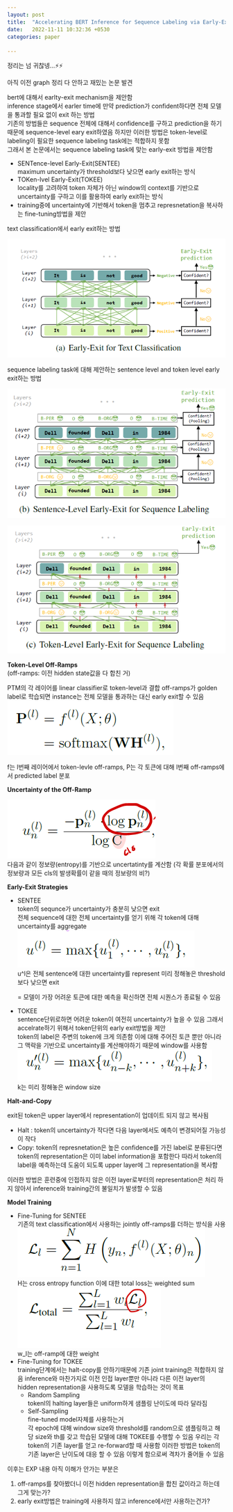 ```yaml
---
layout: post
title:  "Accelerating BERT Inference for Sequence Labeling via Early-Exit"
date:   2022-11-11 10:32:36 +0530
categories: paper

---
```


정리는 넘 귀찮넹...⚡⚡

아직 이전 graph  정리 다 안하고 재밌는 논문 발견



bert에 대해서 earlty-exit mechanism을 제안함   
inference stage에서 earler time에 만약 prediction가 confident하다면 전체 모델을 통과할 필요 없이 exit 하는 방법   
기존의 방법들은 sequence 전체에 대해서 confidence를 구하고 prediction을 하기 때문에 sequence-level eary exit하였음 하지만 이러한 방법은 token-level로 labeling이 필요한 sequence labeling task에는 적합하지 못함  
그래서 본 논문에서는 sequence labeling task에 맞는 early-exit 방법을 제안함   

* SENTence-level Early-Exit(SENTEE)  
  maximum uncertainty가 threshold보다 낮으면 early exit하는 방식 
* TOKen-lvel Early-Exit(TOKEE)  
  locality를 고려하여 token 자체가 아닌 window의 context를 기반으로 uncertainty를 구하고 이를 활용하여 early exit하는 방식 
* training중에 uncertainty에 기반해서 token을 멈추고 represnetation을 복사하는 fine-tuning방법을 제안 

text classification에서 early exit하는 방법 

![img1](\assets\post\post27\img1.PNG)

sequence labeling task에 대해 제안하는 sentence level and token level early exit하는 방법

![img2](\assets\post\post27\img2.PNG)

![img3](\assets\post\post27\img3.PNG)

**Token-Level Off-Ramps**    
(off-ramps: 이전 hidden state값을 다 합친 거)

PTM의 각 레이어를 linear classifier로 token-level과 결합
off-ramps가 golden label로 학습되면 instance는 전체 모델을 통과하는 대신 early exit할 수 있음   
![img4](\assets\post\post27\img4.PNG)

f는 l번째 레이어에서 token-levle off-ramps, P는 각 토큰에 대해 l번째 off-ramps에서 predicted label 분포

**Uncertainty of the Off-Ramp**  

![img5](\assets\post\post27\img5.PNG)  
다음과 같이 정보량(entropy)를 기반으로 uncertatinty를 계산함 (각 확률 분포에서의 정보량과 모든 cls의 발생확률이 같을 때의 정보량의 비?)

**Early-Exit Strategies**  

- SENTEE  
  token의 sequnce가 uncertainty가 충분히 낮으면 exit  
  전체 sequence에 대한 전체 uncertainty를 얻기 위해 각 token에 대해 uncertainty를 aggregate   
  ![img6](\assets\post\post27\img6.PNG)    
  u^l은 전체 sentence에 대한 uncertainty를 represent 
  미리 정해놓은 threshold보다 낮으면 exit   

  = 모델이 가장 어려운 토큰에 대한 예측을 확신하면 전체 시퀀스가 종료될 수 있음 

- TOKEE  
  sentence단위로하면 어려운 token이 여전히 uncertainty가 높을 수 있음 그래서 accelrate하기 위해서 token단위의 early exit방법을 제안   
  token의 label은 주변의 token에 크게 의존함 이에 대해 주어진 토큰 뿐만 아니라 그 맥락을 기반으로 uncertainty를 계산해야하기 때문에 window를 사용함   
  ![img7](\assets\post\post27\img7.PNG)  
  k는 미리 정해놓은 window size   

**Halt-and-Copy**

exit된 token은 upper layer에서 representation이 업데이트 되지 않고 복사됨   

* Halt : token의 uncertainty가 작다면 다음 layer에서도 예측이 변경되어질 가능성이 작다 
* Copy: token의 represnetation은 높은 confidence를 가진 label로 분류된다면 token의 representation은 이미 label information을 포함한다 따라서 token의  label을 예측하는데 도움이 되도록 upper layer에 그 representation을 복사함 

이러한 방법은 훈련중에 인접하지 않은 이전 layer로부터의 representation은 처리 하지 않아서 inference와 training간의 불일치가 발생할 수 있음   

**Model Training**

* Fine-Tuning for SENTEE  
  기존의 text classification에서 사용하는 jointly off-ramps를 더하는 방식을 사용  
   ![img8](\assets\post\post27\img8.PNG)  
  H는 cross entropy function 이에 대한 total loss는 weighted sum   
  ![img9](\assets\post\post27\img9.PNG)    
  w_l는 off-ramp에 대한 weight
* Fine-Tuning for TOKEE  
  training단계에서는 halt-copy를 안하기때문에 기존 joint training은 적합하지 않음 inference와 마찬가지로 이전 인접 layer뿐만 아니라 다른 이전 layer의 hidden representation을 사용하도록 모델을 학습하는 것이 목표   
  * Random Sampling  
    tokenl의 halting layer들은 uniform하게 샘플링   난이도에 따라 달라짐 
  * Self-Sampling  
    fine-tuned model자체를 사용하는거  
    각 epoch에 대해 window size와 threshold를 random으로 샘플링하고 해당 size와 th를 갖고 학습된 모델에 대해 TOKEE를 수행할 수 있음 우리는 각 token의 기존 layer를 얻고 re-forward할 때 사용함 이러한 방법은 token의 기존 layer은 난이도에 대응 할 수 있음 이렇게 함으로써 격차가 줄어들 수 있음



이후는 EXP 내용 
아직 이해가 안가는 부분은 

1. off-ramps를 찾아봤더니 이전 hidden representation을 합친 값이라고 하는데 그게 맞는가?
2. early exit방법은 training에 사용하지 않고 inference에서만 사용하는건가? 